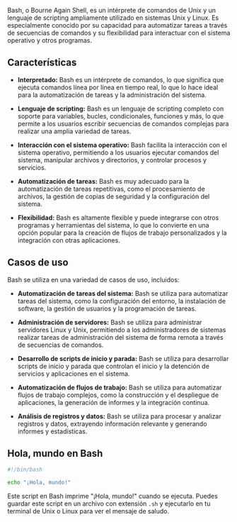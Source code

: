 Bash, o Bourne Again Shell, es un intérprete de comandos de Unix y un lenguaje de scripting ampliamente utilizado en sistemas Unix y Linux. Es especialmente conocido por su capacidad para automatizar tareas a través de secuencias de comandos y su flexibilidad para interactuar con el sistema operativo y otros programas.

## Características

- **Interpretado:** Bash es un intérprete de comandos, lo que significa que ejecuta comandos línea por línea en tiempo real, lo que lo hace ideal para la automatización de tareas y la administración del sistema.

- **Lenguaje de scripting:** Bash es un lenguaje de scripting completo con soporte para variables, bucles, condicionales, funciones y más, lo que permite a los usuarios escribir secuencias de comandos complejas para realizar una amplia variedad de tareas.

- **Interacción con el sistema operativo:** Bash facilita la interacción con el sistema operativo, permitiendo a los usuarios ejecutar comandos del sistema, manipular archivos y directorios, y controlar procesos y servicios.

- **Automatización de tareas:** Bash es muy adecuado para la automatización de tareas repetitivas, como el procesamiento de archivos, la gestión de copias de seguridad y la configuración del sistema.

- **Flexibilidad:** Bash es altamente flexible y puede integrarse con otros programas y herramientas del sistema, lo que lo convierte en una opción popular para la creación de flujos de trabajo personalizados y la integración con otras aplicaciones.

## Casos de uso

Bash se utiliza en una variedad de casos de uso, incluidos:

- **Automatización de tareas del sistema:** Bash se utiliza para automatizar tareas del sistema, como la configuración del entorno, la instalación de software, la gestión de usuarios y la programación de tareas.

- **Administración de servidores:** Bash se utiliza para administrar servidores Linux y Unix, permitiendo a los administradores de sistemas realizar tareas de administración del sistema de forma remota a través de secuencias de comandos.

- **Desarrollo de scripts de inicio y parada:** Bash se utiliza para desarrollar scripts de inicio y parada que controlan el inicio y la detención de servicios y aplicaciones en el sistema.

- **Automatización de flujos de trabajo:** Bash se utiliza para automatizar flujos de trabajo complejos, como la construcción y el despliegue de aplicaciones, la generación de informes y la integración continua.

- **Análisis de registros y datos:** Bash se utiliza para procesar y analizar registros y datos, extrayendo información relevante y generando informes y estadísticas.

## Hola, mundo en Bash

```bash
#!/bin/bash

echo "¡Hola, mundo!"
```

Este script en Bash imprime "¡Hola, mundo!" cuando se ejecuta. Puedes guardar este script en un archivo con extensión `.sh` y ejecutarlo en tu terminal de Unix o Linux para ver el mensaje de saludo.